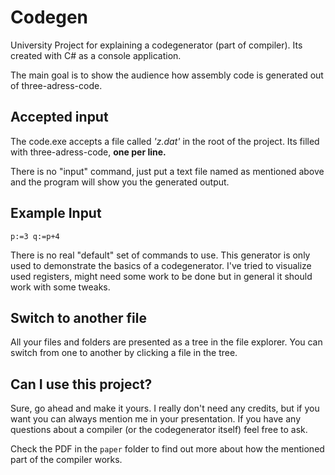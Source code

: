 # Codegen

University Project for explaining a codegenerator (part of compiler). Its created with C# as a console application.

The main goal is to show the audience how assembly code is generated out of three-adress-code.

## Accepted input

The code.exe accepts a file called _'z.dat'_ in the root of the project. Its filled with three-adress-code, **one per line.**

There is no "input" command, just put a text file named as mentioned above and the program will show you the generated output.

## Example Input

    p:=3 q:=p+4

There is no real "default" set of commands to use.
This generator is only used to demonstrate the basics of a codegenerator.
I've tried to visualize used registers, might need some work to be done but in general it should work with some tweaks.

## Switch to another file

All your files and folders are presented as a tree in the file explorer. You can switch from one to another by clicking a file in the tree.

## Can I use this project?

Sure, go ahead and make it yours.
I really don't need any credits, but if you want you can always mention me in your presentation.
If you have any questions about a compiler (or the codegenerator itself) feel free to ask.

Check the PDF in the `paper` folder to find out more about how the mentioned part of the compiler works.
